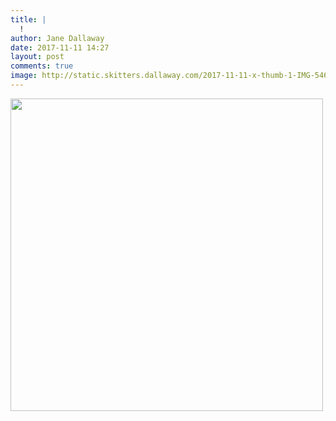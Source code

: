 ```yaml
---
title: |
  !
author: Jane Dallaway
date: 2017-11-11 14:27
layout: post
comments: true
image: http://static.skitters.dallaway.com/2017-11-11-x-thumb-1-IMG-5462.JPG
---
```


<div>
        <a href="http://static.skitters.dallaway.com/2017-11-11-x-fullsize-1-IMG-5462.JPG">
          <img src="http://static.skitters.dallaway.com/2017-11-11-x-thumb-1-IMG-5462.JPG" width="500" height="500"/>
        </a>
      </div>


  
      